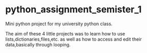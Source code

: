 # python_assignment_semister_1
Mini python project for my university python class.

The aim of these 4 little projects was to learn how to use lists,dictionaries,files,etc. as well as how to access and edit their data,basically through looping.
